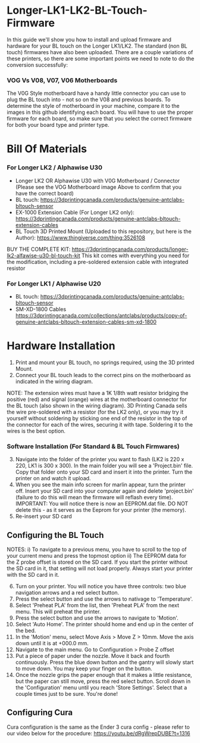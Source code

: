 # Longer-LK1-LK2-BL-Touch-Firmware
In this guide we'll show you how to install and upload firmware and hardware for your BL touch on the Longer LK1/LK2. The standard (non BL touch) firmwares have also been uploaded. There are a couple variations of these printers, so there are some important points we need to note to do the conversion successfully: 

### VOG Vs V08, V07, V06 Motherboards 
The V0G Style motherboard have a handy little connector you can use to plug the BL touch into - not so on the V08 and previous boards. To determine the style of motherboard in your machine, compare it to the images in this github identifying each board. You will have to use the proper firmware for each board, so make sure that you select the correct firmware for both your board type and printer type.  


# Bill Of Materials 
### For Longer LK2 / Alphawise U30 
- Longer LK2 OR Alphawise U30 with V0G Motherboard / Connector (Please see the VOG Motherboard image Above to confirm that you have the correct board)
- BL touch: https://3dprintingcanada.com/products/genuine-antclabs-bltouch-sensor
- EX-1000 Extension Cable (For Longer LK2 only): https://3dprintingcanada.com/products/genuine-antclabs-bltouch-extension-cables
- BL Touch 3D Printed Mount (Uploaded to this repository, but here is the Author): https://www.thingiverse.com/thing:3526108

BUY THE COMPLETE KIT: https://3dprintingcanada.com/products/longer-lk2-alfawise-u30-bl-touch-kit
This kit comes with everything you need for the modification, including a pre-soldered extension cable with integrated resistor

### For Longer LK1 / Alphawise U20 

- BL touch: https://3dprintingcanada.com/products/genuine-antclabs-bltouch-sensor
- SM-XD-1800 Cables https://3dprintingcanada.com/collections/antclabs/products/copy-of-genuine-antclabs-bltouch-extension-cables-sm-xd-1800

# Hardware Installation 


1) Print and mount your BL touch, no springs required, using the 3D printed Mount. 
2) Connect your BL touch leads to the correct pins on the motherboard as indicated in the wiring diagram.

NOTE: The extension wires must have a 1K 1/8th watt resistor bridging the positive (red) and signal (orange) wires at the motherboard connector for the BL touch (also shown in the wiring diagram). 3D Printing Canada sells the wire pre-soldered with a resistor (for the LK2 only), or you may try it yourself without soldering by sticking one end of the resistor in the top of the connector for each of the wires, securing it with tape. Soldering it to the wires is the best option. 

### Software Installation (For Standard & BL Touch Firmwares)

3) Navigate into the folder of the printer you want to flash (LK2 is 220 x 220, LK1 is 300 x 300). In the main folder you will see a 'Project.bin' file. Copy that folder onto your SD card and insert it into the printer. Turn the printer on and watch it upload. 
4) When you see the main info screen for marlin appear, turn the printer off. Insert your SD card into your computer again and delete 'project.bin' (failure to do this will mean the firmware will reflash every time). IMPORTANT: You will notice there is now an EEPROM.dat file. DO NOT delete this - as it serves as the Eeprom for your printer (the memory).
5) Re-insert your SD card

## Configuring the BL Touch
NOTES:
i) To navigate to a previous menu, you have to scroll to the top of your current menu and press the topmost option 
ii) The EEPROM data for the Z probe offset is stored on the SD card. If you start the printer without the SD card in it, that setting will not load properly. Always start your printer with the SD card in it. 


6) Turn on your printer. You will notice you have three controls: two blue navigation arrows and a red select button. 
7) Press the select button and use the arrows to nativage to 'Temperature'.
8) Select 'Preheat PLA' from the list, then 'Preheat PLA' from the next menu. This will preheat the printer.
9) Press the select button and use the arrows to navigate to 'Motion'.
10) Select 'Auto Home'. The printer should home and end up in the center of the bed.
11) In the 'Motion' menu, select Move Axis > Move Z > 10mm. Move the axis down until it is at +000.0 mm. 
12) Navigate to the main menu. Go to Configuration > Probe Z offset
13) Put a piece of paper under the nozzle. Move it back and fourth continuously. Press the blue down button and the gantry will slowly start to move down. You may keep your finger on the button. 
14) Once the nozzle grips the paper enough that it makes a little resistance, but the paper can still move, press the red select button. Scroll down in the 'Configuration' menu until you reach 'Store Settings'. Select that a couple times just to be sure. You're done! 

## Configuring Cura

Cura configuration is the same as the Ender 3 cura config - please refer to our video below for the procedure: 
https://youtu.be/dRgWrepDUBE?t=1316
